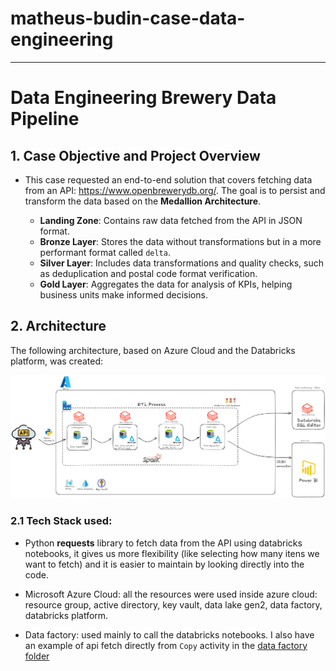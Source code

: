 # matheus-budin-case-data-engineering
-----
# Data Engineering Brewery Data Pipeline

## 1. Case Objective and Project Overview
- This case requested an end-to-end solution that covers fetching data from an API: <https://www.openbrewerydb.org/>. The goal is to persist and transform the data based on the **Medallion Architecture**. 

  - **Landing Zone**: Contains raw data fetched from the API in JSON format.  
  - **Bronze Layer**: Stores the data without transformations but in a more performant format called `delta`.  
  - **Silver Layer**: Includes data transformations and quality checks, such as deduplication and postal code format verification.  
  - **Gold Layer**: Aggregates the data for analysis of KPIs, helping business units make informed decisions.

## 2. Architecture
The following architecture, based on Azure Cloud and the Databricks platform, was created:

![Architecture](https://github.com/matheusbudin/matheus-budin-case-data-engineering/blob/main/images/brewery-data-architecture.png)

### 2.1 Tech Stack used:
- Python **requests** library to fetch data from the API using databricks notebooks, it gives us more flexibility (like selecting how many itens we want to fetch) and it is easier to maintain by looking directly into the code.

- Microsoft Azure Cloud: all the resources were used inside azure cloud: resource group, active directory, key vault, data lake gen2, data factory, databricks platform.

- Data factory: used mainly to call the databricks notebooks. I also have an example of api fetch directly from `Copy` activity in the [data factory folder](https://github.com/matheusbudin/matheus-budin-case-data-engineering/tree/main/datafactory)
